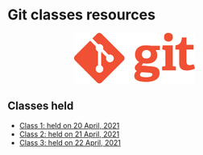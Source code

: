 # Git classes resources
<div align="center"><img src="./Git-Logo-1788C.png" height="100"/></div>

## Classes held

- [Class 1: held on 20 April, 2021](2021_04_20_GitClass-1)
- [Class 2: held on 21 April, 2021](2021_04_21_GitClass-2)
- [Class 3: held on 22 April, 2021](2021_04_22_GitClass-3)
